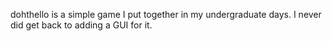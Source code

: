 dohthello is a simple game I put together in my undergraduate days. I never did get back to adding a GUI for it.
